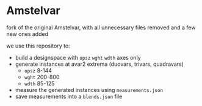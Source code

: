 Amstelvar
=========

fork of the original Amstelvar, with all unnecessary files removed and a few new ones added

we use this repository to:

- build a designspace with `opsz` `wght` `wdth` axes only
- generate instances at avar2 extrema (duovars, trivars, quadravars)
  - `opsz` 8-144
  - `wght` 200-800
  - `wdth` 85-125
- measure the generated instances using `measurements.json`
- save measurements into a `blends.json` file
